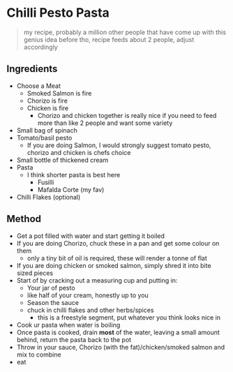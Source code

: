 # Chilli Pesto Pasta

> my recipe, probably a million other people that have come up with this genius idea before tho, recipe feeds about 2 people, adjust accordingly

## Ingredients

- Choose a Meat
  - Smoked Salmon is fire
  - Chorizo is fire
  - Chicken is fire
    - Chorizo and chicken together is really nice if you need to feed more than like 2 people and want some variety
- Small bag of spinach
- Tomato/basil pesto
    - If you are doing Salmon, I would strongly suggest tomato pesto, chorizo and chicken is chefs choice
- Small bottle of thickened cream
- Pasta
  - I think shorter pasta is best here
    - Fusilli
    - Mafalda Corte (my fav)
- Chilli Flakes (optional)

## Method

- Get a pot filled with water and start getting it boiled
- If you are doing Chorizo, chuck these in a pan and get some colour on them
    - only a tiny bit of oil is required, these will render a tonne of flat
- If you are doing chicken or smoked salmon, simply shred it into bite sized pieces
- Start of by cracking out a measuring cup and putting in:
  - Your jar of pesto
  - like half of your cream, honestly up to you
  - Season the sauce
  - chuck in chilli flakes and other herbs/spices
    - this is a freestyle segment, put whatever you think looks nice in
- Cook ur pasta when water is boiling
- Once pasta is cooked, drain **most** of the water, leaving a small amount behind, return the pasta back to the pot
- Throw in your sauce, Chorizo (with the fat)/chicken/smoked salmon and mix to combine
- eat